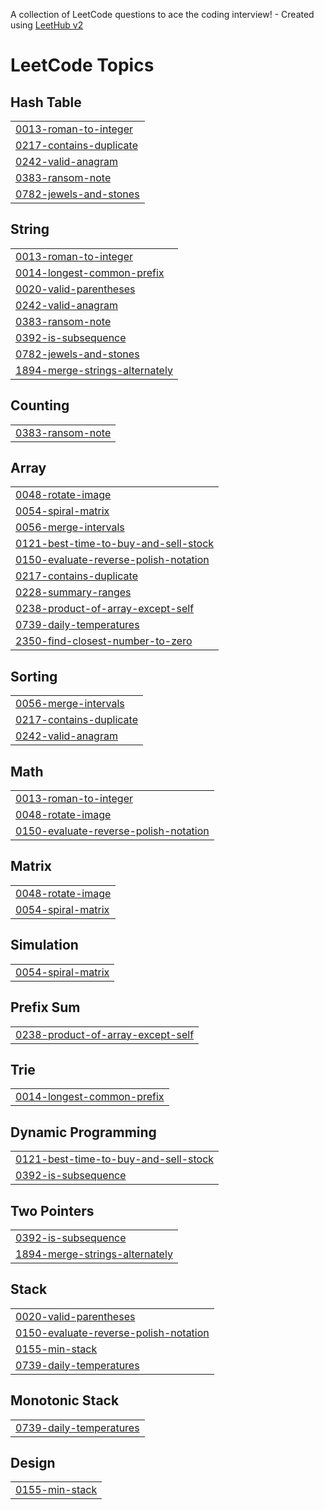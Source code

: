 A collection of LeetCode questions to ace the coding interview! - Created using [LeetHub v2](https://github.com/arunbhardwaj/LeetHub-2.0)
<!---LeetCode Topics Start-->
# LeetCode Topics
## Hash Table
|  |
| ------- |
| [0013-roman-to-integer](https://github.com/marco-tharwat/LeetCode/tree/master/0013-roman-to-integer) |
| [0217-contains-duplicate](https://github.com/marco-tharwat/LeetCode/tree/master/0217-contains-duplicate) |
| [0242-valid-anagram](https://github.com/marco-tharwat/LeetCode/tree/master/0242-valid-anagram) |
| [0383-ransom-note](https://github.com/marco-tharwat/LeetCode/tree/master/0383-ransom-note) |
| [0782-jewels-and-stones](https://github.com/marco-tharwat/LeetCode/tree/master/0782-jewels-and-stones) |
## String
|  |
| ------- |
| [0013-roman-to-integer](https://github.com/marco-tharwat/LeetCode/tree/master/0013-roman-to-integer) |
| [0014-longest-common-prefix](https://github.com/marco-tharwat/LeetCode/tree/master/0014-longest-common-prefix) |
| [0020-valid-parentheses](https://github.com/marco-tharwat/LeetCode/tree/master/0020-valid-parentheses) |
| [0242-valid-anagram](https://github.com/marco-tharwat/LeetCode/tree/master/0242-valid-anagram) |
| [0383-ransom-note](https://github.com/marco-tharwat/LeetCode/tree/master/0383-ransom-note) |
| [0392-is-subsequence](https://github.com/marco-tharwat/LeetCode/tree/master/0392-is-subsequence) |
| [0782-jewels-and-stones](https://github.com/marco-tharwat/LeetCode/tree/master/0782-jewels-and-stones) |
| [1894-merge-strings-alternately](https://github.com/marco-tharwat/LeetCode/tree/master/1894-merge-strings-alternately) |
## Counting
|  |
| ------- |
| [0383-ransom-note](https://github.com/marco-tharwat/LeetCode/tree/master/0383-ransom-note) |
## Array
|  |
| ------- |
| [0048-rotate-image](https://github.com/marco-tharwat/LeetCode/tree/master/0048-rotate-image) |
| [0054-spiral-matrix](https://github.com/marco-tharwat/LeetCode/tree/master/0054-spiral-matrix) |
| [0056-merge-intervals](https://github.com/marco-tharwat/LeetCode/tree/master/0056-merge-intervals) |
| [0121-best-time-to-buy-and-sell-stock](https://github.com/marco-tharwat/LeetCode/tree/master/0121-best-time-to-buy-and-sell-stock) |
| [0150-evaluate-reverse-polish-notation](https://github.com/marco-tharwat/LeetCode/tree/master/0150-evaluate-reverse-polish-notation) |
| [0217-contains-duplicate](https://github.com/marco-tharwat/LeetCode/tree/master/0217-contains-duplicate) |
| [0228-summary-ranges](https://github.com/marco-tharwat/LeetCode/tree/master/0228-summary-ranges) |
| [0238-product-of-array-except-self](https://github.com/marco-tharwat/LeetCode/tree/master/0238-product-of-array-except-self) |
| [0739-daily-temperatures](https://github.com/marco-tharwat/LeetCode/tree/master/0739-daily-temperatures) |
| [2350-find-closest-number-to-zero](https://github.com/marco-tharwat/LeetCode/tree/master/2350-find-closest-number-to-zero) |
## Sorting
|  |
| ------- |
| [0056-merge-intervals](https://github.com/marco-tharwat/LeetCode/tree/master/0056-merge-intervals) |
| [0217-contains-duplicate](https://github.com/marco-tharwat/LeetCode/tree/master/0217-contains-duplicate) |
| [0242-valid-anagram](https://github.com/marco-tharwat/LeetCode/tree/master/0242-valid-anagram) |
## Math
|  |
| ------- |
| [0013-roman-to-integer](https://github.com/marco-tharwat/LeetCode/tree/master/0013-roman-to-integer) |
| [0048-rotate-image](https://github.com/marco-tharwat/LeetCode/tree/master/0048-rotate-image) |
| [0150-evaluate-reverse-polish-notation](https://github.com/marco-tharwat/LeetCode/tree/master/0150-evaluate-reverse-polish-notation) |
## Matrix
|  |
| ------- |
| [0048-rotate-image](https://github.com/marco-tharwat/LeetCode/tree/master/0048-rotate-image) |
| [0054-spiral-matrix](https://github.com/marco-tharwat/LeetCode/tree/master/0054-spiral-matrix) |
## Simulation
|  |
| ------- |
| [0054-spiral-matrix](https://github.com/marco-tharwat/LeetCode/tree/master/0054-spiral-matrix) |
## Prefix Sum
|  |
| ------- |
| [0238-product-of-array-except-self](https://github.com/marco-tharwat/LeetCode/tree/master/0238-product-of-array-except-self) |
## Trie
|  |
| ------- |
| [0014-longest-common-prefix](https://github.com/marco-tharwat/LeetCode/tree/master/0014-longest-common-prefix) |
## Dynamic Programming
|  |
| ------- |
| [0121-best-time-to-buy-and-sell-stock](https://github.com/marco-tharwat/LeetCode/tree/master/0121-best-time-to-buy-and-sell-stock) |
| [0392-is-subsequence](https://github.com/marco-tharwat/LeetCode/tree/master/0392-is-subsequence) |
## Two Pointers
|  |
| ------- |
| [0392-is-subsequence](https://github.com/marco-tharwat/LeetCode/tree/master/0392-is-subsequence) |
| [1894-merge-strings-alternately](https://github.com/marco-tharwat/LeetCode/tree/master/1894-merge-strings-alternately) |
## Stack
|  |
| ------- |
| [0020-valid-parentheses](https://github.com/marco-tharwat/LeetCode/tree/master/0020-valid-parentheses) |
| [0150-evaluate-reverse-polish-notation](https://github.com/marco-tharwat/LeetCode/tree/master/0150-evaluate-reverse-polish-notation) |
| [0155-min-stack](https://github.com/marco-tharwat/LeetCode/tree/master/0155-min-stack) |
| [0739-daily-temperatures](https://github.com/marco-tharwat/LeetCode/tree/master/0739-daily-temperatures) |
## Monotonic Stack
|  |
| ------- |
| [0739-daily-temperatures](https://github.com/marco-tharwat/LeetCode/tree/master/0739-daily-temperatures) |
## Design
|  |
| ------- |
| [0155-min-stack](https://github.com/marco-tharwat/LeetCode/tree/master/0155-min-stack) |
<!---LeetCode Topics End-->